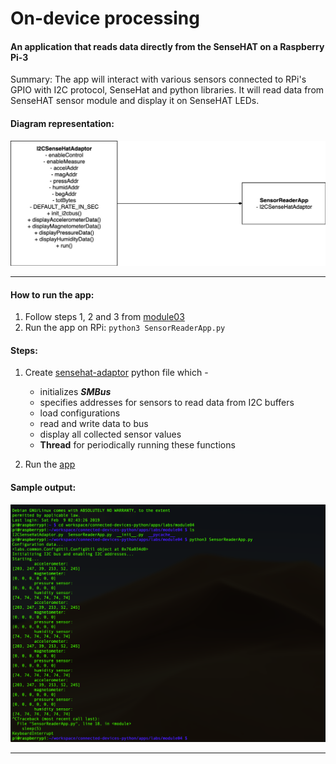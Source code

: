 # On-device processing
#### An application that reads data directly from the SenseHAT on a Raspberry Pi-3

Summary: The app will interact with various sensors connected to RPi's GPIO with I2C protocol, SenseHat and python libraries. It will read data from SenseHAT sensor module and display it on SenseHAT LEDs.

#### Diagram representation:
![alt text](https://github.com/Adhira-Deogade/Connected-devices-python/blob/master/apps/labs/module04/Module4.png)
___

#### How to run the app:
  1. Follow steps 1, 2 and 3 from [module03](apps/labs/module03/README.md)
  2. Run the app on RPi: ```python3 SensorReaderApp.py```
  
#### Steps:
  1. Create [sensehat-adaptor](https://github.com/Adhira-Deogade/Connected-devices-python/blob/master/apps/labs/module04/I2CSenseHatAdaptor.py) python file which - 
      - initializes ***SMBus***
      - specifies addresses for sensors to read data from I2C buffers
      - load configurations
      - read and write data to bus
      - display all collected sensor values
      - **Thread** for periodically running these functions
      
  2. Run the [app](https://github.com/Adhira-Deogade/Connected-devices-python/blob/master/apps/labs/module04/SensorReaderApp.py)

#### Sample output:
![alt text](https://github.com/Adhira-Deogade/Connected-devices-python/blob/master/apps/labs/module04/Op4.png)
___
